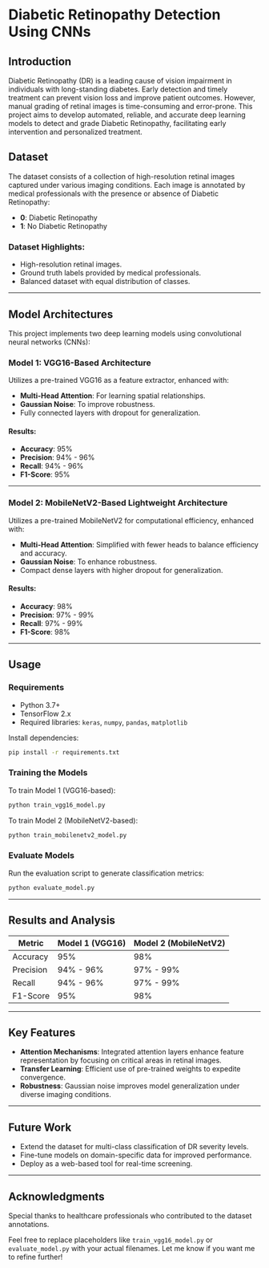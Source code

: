 # Diabetic Retinopathy Detection Using CNNs

## Introduction  
Diabetic Retinopathy (DR) is a leading cause of vision impairment in individuals with long-standing diabetes. Early detection and timely treatment can prevent vision loss and improve patient outcomes. However, manual grading of retinal images is time-consuming and error-prone. This project aims to develop automated, reliable, and accurate deep learning models to detect and grade Diabetic Retinopathy, facilitating early intervention and personalized treatment.

## Dataset  
The dataset consists of a collection of high-resolution retinal images captured under various imaging conditions. Each image is annotated by medical professionals with the presence or absence of Diabetic Retinopathy:

- **0**: Diabetic Retinopathy  
- **1**: No Diabetic Retinopathy  

### Dataset Highlights:
- High-resolution retinal images.
- Ground truth labels provided by medical professionals.
- Balanced dataset with equal distribution of classes.

---

## Model Architectures  

This project implements two deep learning models using convolutional neural networks (CNNs):  
### **Model 1: VGG16-Based Architecture**  
Utilizes a pre-trained VGG16 as a feature extractor, enhanced with:  
- **Multi-Head Attention**: For learning spatial relationships.  
- **Gaussian Noise**: To improve robustness.  
- Fully connected layers with dropout for generalization.

#### Results:  
- **Accuracy**: 95%  
- **Precision**: 94% - 96%  
- **Recall**: 94% - 96%  
- **F1-Score**: 95%

---

### **Model 2: MobileNetV2-Based Lightweight Architecture**  
Utilizes a pre-trained MobileNetV2 for computational efficiency, enhanced with:  
- **Multi-Head Attention**: Simplified with fewer heads to balance efficiency and accuracy.  
- **Gaussian Noise**: To enhance robustness.  
- Compact dense layers with higher dropout for generalization.

#### Results:  
- **Accuracy**: 98%  
- **Precision**: 97% - 99%  
- **Recall**: 97% - 99%  
- **F1-Score**: 98%

---

## Usage  

### Requirements  
- Python 3.7+  
- TensorFlow 2.x  
- Required libraries: `keras`, `numpy`, `pandas`, `matplotlib`  

Install dependencies:  
```bash
pip install -r requirements.txt
```

### Training the Models  
To train Model 1 (VGG16-based):  
```python
python train_vgg16_model.py
```

To train Model 2 (MobileNetV2-based):  
```python
python train_mobilenetv2_model.py
```

### Evaluate Models  
Run the evaluation script to generate classification metrics:  
```python
python evaluate_model.py
```

---

## Results and Analysis  

| Metric       | Model 1 (VGG16) | Model 2 (MobileNetV2) |  
|--------------|------------------|-----------------------|  
| Accuracy     | 95%             | 98%                   |  
| Precision    | 94% - 96%       | 97% - 99%             |  
| Recall       | 94% - 96%       | 97% - 99%             |  
| F1-Score     | 95%             | 98%                   |  

---

## Key Features  

- **Attention Mechanisms**: Integrated attention layers enhance feature representation by focusing on critical areas in retinal images.  
- **Transfer Learning**: Efficient use of pre-trained weights to expedite convergence.  
- **Robustness**: Gaussian noise improves model generalization under diverse imaging conditions.  

---

## Future Work  
- Extend the dataset for multi-class classification of DR severity levels.  
- Fine-tune models on domain-specific data for improved performance.  
- Deploy as a web-based tool for real-time screening.  

---

## Acknowledgments  
Special thanks to healthcare professionals who contributed to the dataset annotations.

Feel free to replace placeholders like `train_vgg16_model.py` or `evaluate_model.py` with your actual filenames. Let me know if you want me to refine further!
